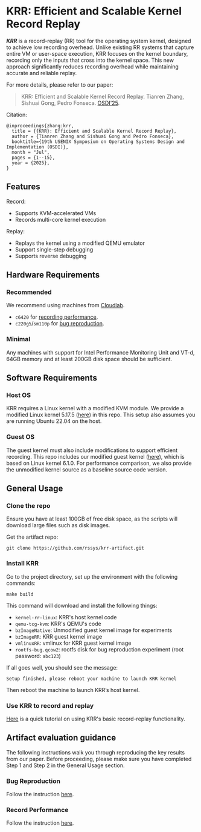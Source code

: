 # KRR: Efficient and Scalable Kernel Record Replay

***KRR*** is a record-replay (RR) tool for the operating system kernel, designed to achieve low recording overhead. Unlike existing RR systems that capture entire VM or user-space execution, KRR focuses on the kernel boundary, recording only the inputs that cross into the kernel space. This new approach significantly reduces recording overhead while maintaining accurate and reliable replay.

For more details, please refer to our paper:
> KRR: Efficient and Scalable Kernel Record Replay.
> Tianren Zhang, Sishuai Gong, Pedro Fonseca.
> [OSDI'25](https://www.usenix.org/conference/osdi25/presentation/zhang-tianren).

Citation:
```
@inproceedings{zhang:krr,
  title = {{KRR}: Efficient and Scalable Kernel Record Replay},
  author = {Tianren Zhang and Sishuai Gong and Pedro Fonseca},
  booktitle={19th USENIX Symposium on Operating Systems Design and Implementation (OSDI)},
  month = "Jul",
  pages = {1--15},
  year = {2025},
}
```

## Features
Record:
* Supports KVM-accelerated VMs
* Records multi-core kernel execution

Replay:
* Replays the kernel using a modified QEMU emulator
* Support single-step debugging
* Supports reverse debugging

## Hardware Requirements
### Recommended
We recommend using machines from [Cloudlab](https://docs.cloudlab.us/hardware.html).
* `c6420` for [recording performance](#record-performance).
* `c220g5`/`sm110p` for [bug reproduction](#bug-reproduction). 

### Minimal
Any machines with support for Intel Performance Monitoring Unit and VT-d, 64GB memory and at least 200GB disk space should be sufficient.

## Software Requirements
### Host OS
KRR requires a Linux kernel with a modified KVM module. We provide a modified Linux kernel 5.17.5 ([here](https://github.com/tianrenz2/kernel-rr-linux/tree/rr-para)) in this repo. This setup also assumes you are running Ubuntu 22.04 on the host.

### Guest OS
The guest kernel must also include modifications to support efficient recording. This repo includes our modified guest kernel ([here](https://github.com/tianrenz2/linux-6.1.0/tree/smp-rr)), which is based on Linux kernel 6.1.0. For performance comparison, we also provide the unmodified kernel source as a baseline source code version.


## General Usage
### Clone the repo
Ensure you have at least 100GB of free disk space, as the scripts will download large files such as disk images.

Get the artifact repo:
```
git clone https://github.com/rssys/krr-artifact.git
```

### Install KRR
Go to the project directory, set up the environment with the following commands:
```
make build
```
This command will download and install the following things:
* `kernel-rr-linux`: KRR's host kernel code
* `qemu-tcg-kvm`: KRR's QEMU's code
* `bzImageNative`: Unmodified guest kernel image for experiments
* `bzImageRR`: KRR guest kernel image
* `vmlinuxRR`: vmlinux for KRR guest kernel image
* `rootfs-bug.qcow2`: rootfs disk for bug reproduction experiment (root password: `abc123`)

If all goes well, you should see the message:
```
Setup finished, please reboot your machine to launch KRR kernel
```
Then reboot the machine to launch KRR’s host kernel.

### Use KRR to record and replay
[Here](tutorial/README.md) is a quick tutorial on using KRR's basic record-replay functionality.

## Artifact evaluation guidance
The following instructions walk you through reproducing the key results from our paper.
Before proceeding, please make sure you have completed Step 1 and Step 2 in the General Usage section.

### Bug Reproduction
Follow the instruction [here](bug-repro.md).

### Record Performance
Follow the instruction [here](record-perf.md).
